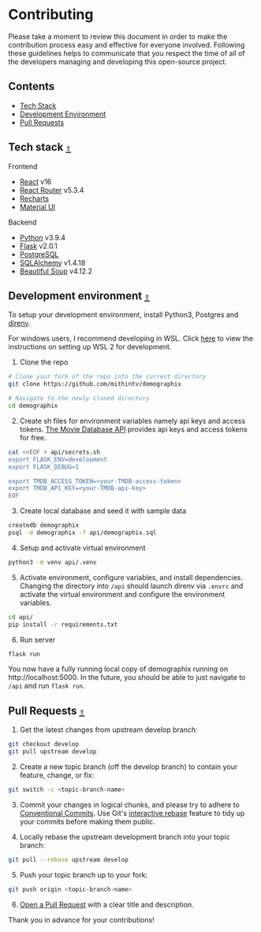 # Contributing
Please take a moment to review this document in order to make the contribution process easy and effective for everyone involved. Following these guidelines helps to communicate that you respect the time of all of the developers managing and developing this open-source project.

<a id="contents"></a>
## Contents

- [Tech Stack](#tech-stack)
- [Development Environment](#dev-env)
- [Pull Requests](#pull-requests)

<a id="tech-stack"></a>

## Tech stack [`⇧`](#contents)

Frontend

- [React](https://react.dev/) v16
- [React Router](https://reactrouter.com/en/main) v5.3.4
- [Recharts](https://recharts.org/en-US/)
- [Material UI](https://mui.com/)

Backend

- [Python](https://docs.python.org/3/) v3.9.4
- [Flask](https://flask.palletsprojects.com/en/2.3.x/) v2.0.1
- [PostgreSQL](https://www.postgresql.org/docs/)
- [SQLAlchemy](https://docs.sqlalchemy.org/en/20/)  v1.4.18
- [Beautiful Soup](https://www.crummy.com/software/BeautifulSoup/bs4/doc/) v4.12.2

<a id="dev-env"></a>

## Development environment [`⇧`](#contents)

To setup your development environment, install Python3, Postgres and [direnv](https://direnv.net/).

For windows users, I recommend developing in WSL. Click [here](https://learn.microsoft.com/en-us/windows/wsl/setup/environment) to view the instructions on setting up WSL 2 for development.

1. Clone the repo

```bash
# Clone your fork of the repo into the current directory
git clone https://github.com/mithintv/demographix

# Navigate to the newly cloned directory
cd demographix
```

2. Create sh files for environment variables namely api keys and access tokens. [The Movie Database API](https://developer.themoviedb.org/docs) provides api keys and access tokens for free.

```bash
cat <<EOF > api/secrets.sh
export FLASK_ENV=development
export FLASK_DEBUG=1

export TMDB_ACCESS_TOKEN=<your-TMDB-access-token>
export TMDB_API_KEY=<your-TMDB-api-key>
EOF
```

3. Create local database and seed it with sample data

```bash
createdb demographix
psql -d demographix -f api/demographix.sql
```

4. Setup and activate virtual environment

```bash
python3 -m venv api/.venv
```

5. Activate environment, configure variables, and install dependencies. Changing the directory into `/api` should launch direnv via `.envrc` and activate the virtual environment and configure the environment variables.

```bash
cd api/
pip install -r requirements.txt
```

6. Run server

```bash
flask run
```
You now have a fully running local copy of demographix running on http://localhost:5000. In the future, you should be able to just navigate to `/api` and run `flask run`.

<a id="pull-requests"></a>

## Pull Requests [`⇧`](#contents)

1. Get the latest changes from upstream develop branch:

```bash
git checkout develop
git pull upstream develop
```

2. Create a new topic branch (off the develop branch) to contain your feature, change, or fix:

```bash
git switch -c <topic-branch-name>
```

3. Commit your changes in logical chunks, and please try to adhere to [Conventional Commits](https://www.conventionalcommits.org/en/v1.0.0/). Use Git's [interactive rebase](https://docs.github.com/en/github/getting-started-with-github/about-git-rebase) feature to tidy up your commits before making them public.

4. Locally rebase the upstream development branch into your topic branch:

```bash
git pull --rebase upstream develop
```

5. Push your topic branch up to your fork:

```bash
git push origin <topic-branch-name>
```

6. [Open a Pull Request](https://help.github.com/articles/using-pull-requests/) with a clear title and description.

Thank you in advance for your contributions!
